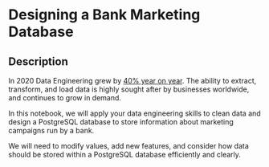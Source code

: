 # Designing a Bank Marketing Database
## Description 
In 2020 Data Engineering grew by [40% year on year](https://www.linkedin.com/pulse/data-engineering-great-career-move-2022-saikat-dutta/). The ability to extract, transform, and load data is highly sought after by businesses worldwide, and continues to grow in demand.

In this notebook, we will apply your data engineering skills to clean data and design a PostgreSQL database to store information about marketing campaigns run by a bank.

We will need to modify values, add new features, and consider how data should be stored within a PostgreSQL database efficiently and clearly.